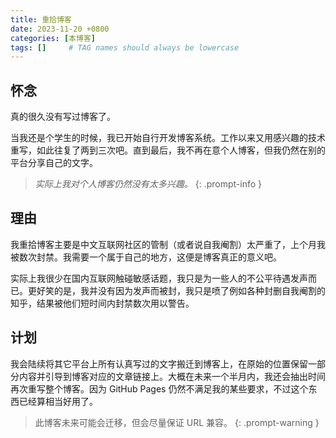 ```yaml
---
title: 重拾博客
date: 2023-11-20 +0800
categories: [本博客]
tags: []     # TAG names should always be lowercase
---
```


## 怀念

真的很久没有写过博客了。

当我还是个学生的时候，我已开始自行开发博客系统。工作以来又用感兴趣的技术重写，如此往复了两到三次吧。直到最后，我不再在意个人博客，但我仍然在别的平台分享自己的文字。

>_实际上我对个人博客仍然没有太多兴趣。_
{: .prompt-info }

## 理由

我重拾博客主要是中文互联网社区的管制（或者说自我阉割）太严重了，上个月我被数次封禁。我需要一个属于自己的地方，这便是博客真正的意义吧。

实际上我很少在国内互联网触碰敏感话题，我只是为一些人的不公平待遇发声而已。更好笑的是，我并没有因为发声而被封，我只是喷了例如各种封删自我阉割的知乎，结果被他们短时间内封禁数次用以警告。

## 计划

我会陆续将其它平台上所有认真写过的文字搬迁到博客上，在原始的位置保留一部分内容并引导到博客对应的文章链接上。大概在未来一个半月内，我还会抽出时间再次重写整个博客。因为 GitHub Pages 仍然不满足我的某些要求，不过这个东西已经算相当好用了。

> 此博客未来可能会迁移，但会尽量保证 URL 兼容。
{: .prompt-warning }
